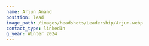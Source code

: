 ```yaml
---
name: Arjun Anand
position: lead
image_path: /images/headshots/Leadership/Arjun.webp
contact_type: linkedIn
g_year: Winter 2024
---
```

